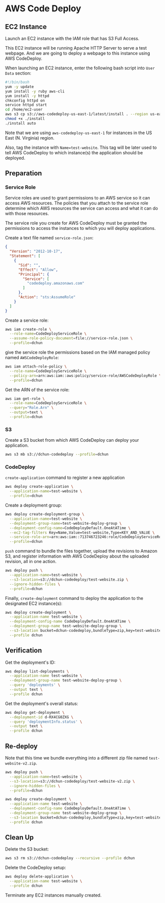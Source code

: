 # AWS Code Deploy

## EC2 Instance

Launch an EC2 instance with the IAM role that has S3 Full Access.

This EC2 instance will be running Apache HTTP Server to serve a test webpage. And we are going to deploy a webpage to this instance using AWS CodeDeploy.

When launching an EC2 instance, enter the following bash script into `User Data` section:

```bash
#!/bin/bash
yum -y update
yum install -y ruby aws-cli
yum install -y httpd
chkconfig httpd on
service httpd start
cd /home/ec2-user
aws s3 cp s3://aws-codedeploy-us-east-1/latest/install . --region us-east-1
chmod +x ./install
./install auto
```

Note that we are using `aws-codedeploy-us-east-1` for instances in the US East (N. Virginia) region.

Also, tag the instance with `Name=test-website`. This tag will be later used to tell AWS CodeDeploy to which instance(s) the application should be deployed.

## Preparation

### Service Role

Service roles are used to grant permissions to an AWS service so it can access AWS resources. The policies that you attach to the service role determine which AWS resources the service can access and what it can do with those resources.

The service role you create for AWS CodeDeploy must be granted the permissions to access the instances to which you will deploy applications. 

Create a text file named `service-role.json`:

```json
{
  "Version": "2012-10-17",
  "Statement": [
    {
      "Sid": "",
      "Effect": "Allow",
      "Principal": {
        "Service": [
          "codedeploy.amazonaws.com"
        ]
      },
      "Action": "sts:AssumeRole"
    }
  ]
}
```

Create a service role:

```bash
aws iam create-role \
  --role-name=CodeDeployServiceRole \
  --assume-role-policy-document=file://service-role.json \
  --profile=dchun
```

give the service role the permissions based on the IAM managed policy named `AWSCodeDeployRole`:

```bash
aws iam attach-role-policy \
  --role-name=CodeDeployServiceRole \
  --policy-arn=arn:aws:iam::aws:policy/service-role/AWSCodeDeployRole \
  --profile=dchun
```

Get the ARN of the service role:

```bash
aws iam get-role \
  --role-name=CodeDeployServiceRole \
  --query="Role.Arn" \
  --output=text \
  --profile=dchun
```

### S3

Create a S3 bucket from which AWS CodeDeploy can deploy your application.

```bash
aws s3 mb s3://dchun-codedeploy --profile=dchun
```

### CodeDeploy

`create-application` command to register a new application

```bash
aws deploy create-application \
  --application-name=test-website \
  --profile=dchun
```

Create a deployment group:

```bash
aws deploy create-deployment-group \
  --application-name=test-website \
  --deployment-group-name=test-website-deploy-group \
  --deployment-config-name=CodeDeployDefault.OneAtATime \
  --ec2-tag-filters Key=Name,Value=test-website,Type=KEY_AND_VALUE \
  --service-role-arn=arn:aws:iam::713746723246:role/CodeDeployServiceRole \
  --profile=dchun
```

`push` command to bundle the files together, upload the revisions to Amazon S3, and register information with AWS CodeDeploy about the uploaded revision, all in one action.

```bash
aws deploy push \
  --application-name=test-website \
  --s3-location=s3://dchun-codedeploy/test-website.zip \
  --ignore-hidden-files \
  --profile=dchun
```

Finally, `create-deployment` command to deploy the application to the designated EC2 instance(s):

```bash
aws deploy create-deployment \
  --application-name test-website \
  --deployment-config-name CodeDeployDefault.OneAtATime \
  --deployment-group-name test-website-deploy-group \
  --s3-location bucket=dchun-codedeploy,bundleType=zip,key=test-website.zip \
  --profile dchun
```

## Verification

Get the deployment's ID:

```bash
aws deploy list-deployments \
  --application-name test-website \
  --deployment-group-name test-website-deploy-group \
  --query 'deployments' \
  --output text \
  --profile dchun
```

Get the deployment's overall status:

```bash
aws deploy get-deployment \
  --deployment-id d-RX4CG0ZXG \
  --query 'deploymentInfo.status' \
  --output text \
  --profile dchun
```

## Re-deploy

Note that this time we bundle everything into a different zip file named `test-website-v2.zip`.

```bash
aws deploy push \
  --application-name=test-website \
  --s3-location=s3://dchun-codedeploy/test-website-v2.zip \
  --ignore-hidden-files \
  --profile=dchun
```

```bash
aws deploy create-deployment \
  --application-name test-website \
  --deployment-config-name CodeDeployDefault.OneAtATime \
  --deployment-group-name test-website-deploy-group \
  --s3-location bucket=dchun-codedeploy,bundleType=zip,key=test-website-v2.zip \
  --profile dchun
```

## Clean Up

Delete the S3 bucket:

```bash
aws s3 rm s3://dchun-codedeploy --recursive --profile dchun
```

Delete the CodeDeploy setup:

```bash
aws deploy delete-application \
  --application-name test-website \
  --profile dchun
```

Terminate any EC2 instances manually created.
